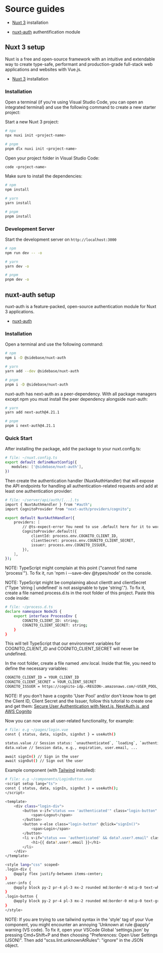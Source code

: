 # Source guides

-   [Nuxt 3](https://nuxt.com/docs/getting-started/installation) installation

-   [nuxt-auth](https://sidebase.io/nuxt-auth/getting-started/installation) authentification module

## Nuxt 3 setup

Nuxt is a free and open-source framework with an intuitive and extendable way to create type-safe, performant and production-grade full-stack web applications and websites with Vue.js.

-   [Nuxt 3](https://nuxt.com/docs/getting-started/installation) installation

### Installation

Open a terminal (if you're using Visual Studio Code, you can open an integrated terminal) and use the following command to create a new starter project:

Start a new Nuxt 3 project:

```bash
# npx
npx nuxi init <project-name>

# pnpm
pnpm dlx nuxi init <project-name>
```

Open your project folder in Visual Studio Code:

```bash
code <project-name>
```

Make sure to install the dependencies:

```bash
# npm
npm install

# yarn
yarn install

# pnpm
pnpm install
```

### Development Server

Start the development server on `http://localhost:3000`

```bash
# npm
npm run dev -- -o

# yarn
yarn dev -o

# pnpm
pnpm dev -o
```

<!-- ## Production

Build the application for production:

```bash
npm run build
```

Locally preview production build:

```bash
npm run preview
```

Check out the [deployment documentation](https://nuxt.com/docs/getting-started/deployment) for more information.
# nuxt3-cognito-dynamodb -->

## nuxt-auth setup

nuxt-auth is a feature-packed, open-source authentication module for Nuxt 3 applications.

-   [nuxt-auth](https://sidebase.io/nuxt-auth/getting-started/installation)

### Installation

Open a terminal and use the following command:

```bash
# npm
npm i -D @sidebase/nuxt-auth

# yarn
yarn add --dev @sidebase/nuxt-auth

# pnpm
pnpm i -D @sidebase/nuxt-auth
```

nuxt-auth has next-auth as a peer-dependency. With all package managers except npm you must install the peer dependency alongside nuxt-auth:

```bash
# yarn
yarn add next-auth@4.21.1

# pnpm
pnpm i next-auth@4.21.1
```

### Quick Start

After installing the package, add the package to your nuxt.config.ts:

```sh
# file: ~/nuxt.config.ts
export default defineNuxtConfig({
   modules: ['@sidebase/nuxt-auth'],
})
```

Then create the authentication handler (NuxtAuthHandler) that will expose the API endpoints for handling all authentication-related requests and add at least one authentication provider:

```sh
# file: ~/server/api/auth/[...].ts
import { NuxtAuthHandler } from "#auth";
import CognitoProvider from "next-auth/providers/cognito";

export default NuxtAuthHandler({
    providers: [
        // @ts-expect-error You need to use .default here for it to work during SSR. May be fixed via Vite at some point
        CognitoProvider.default({
            clientId: process.env.COGNITO_CLIENT_ID,
            clientSecret: process.env.COGNITO_CLIENT_SECRET,
            issuer: process.env.COGNITO_ISSUER,
        }),
    ],
});
```

NOTE: TypeScript might complain at this point ("cannot find name 'process'"). To fix it, run 'npm i --save-dev @types/node' on the console.

NOTE: TypeScript might be complaining about clientIt and clientSecret ("Type 'string | undefined' is not assignable to type 'string'."). To fix it, create a file named process.d.ts in the root folder of this project. Paste this code inside:

```sh
# file: ~/process.d.ts
declare namespace NodeJS {
    export interface ProcessEnv {
        COGNITO_CLIENT_ID: string;
        COGNITO_CLIENT_SECRET: string;
    }
}
```

This will tell TypeScript that our environment variables for COGNITO_CLIENT_ID and COGNITO_CLIENT_SECRET will never be undefined.

In the root folder, create a file named .env.local. Inside that file, you need to define the necessary variables:

```sh
COGNITO_CLIENT_ID = YOUR_CLIENT_ID
COGNITO_CLIENT_SECRET = YOUR_CLIENT_SECRET
COGNITO_ISSUER = https://cognito-idp.<REGION>.amazonaws.com/<USER_POOL_ID>
```

NOTE: If you don't have a cognito 'User Pool' and/or don't know how to get the Client ID, Client Secret and the Issuer, follow this tutorial to create one and get them: [Secure User Authentication with Next.js, NextAuth.js, and AWS Cognito](https://evoila.com/de/blog/2023/03/07/secure-user-authentication-with-next-js-nextauth-js-and-aws-cognito-2/)

Now you can now use all user-related functionality, for example:

```sh
# file: e.g ~/pages/login.vue
const { status, data, signIn, signOut } = useAuth()

status.value // Session status: `unauthenticated`, `loading`, `authenticated`
data.value // Session data, e.g., expiration, user.email, ...

await signIn() // Sign in the user
await signOut() // Sign out the user
```

Example component (with [Tailwind](https://tailwindcss.com/docs/guides/nuxtjs) installed):

```sh
# file: e.g ~/components/LoginButton.vue
<script setup lang="ts">
const { status, data, signIn, signOut } = useAuth();
</script>

<template>
    <div class="login-div">
        <button v-if="status === 'authenticated'" class="login-button" @click="signOut({ callbackUrl: '/' })">
            <span>Logout</span>
        </button>
        <button v-else class="login-button" @click="signIn()">
            <span>Login</span>
        </button>
        <li v-if="status === 'authenticated' && data?.user?.email" class="user-info">
            <h1>{{ data?.user?.email }}</h1>
        </li>
    </div>
</template>

<style lang="css" scoped>
.login-div {
    @apply flex justify-between items-center;
}
.user-info {
    @apply block py-2 pr-4 pl-3 mx-2 rounded md:border-0 md:p-0 text-white md:hover:text-white hover:bg-gray-700 md:hover:bg-transparent;
}
.login-button {
    @apply block py-2 pr-4 pl-3 mx-2 rounded md:border-0 md:p-0 text-gray-400 md:hover:text-white hover:bg-gray-700 hover:text-white md:hover:bg-transparent;
}
</style>
```

NOTE: If you are trying to use tailwind syntax in the 'style' tag of your Vue component, you might encounter an annoying 'Unknown at rule @apply' warning (VS code). To fix it, open your VSCode Global 'settings.json' by pressing Cmd+Shift+P and then choosing "Preferences: Open User Settings (JSON)". Then add "scss.lint.unknownAtRules": "ignore" in the JSON object.

